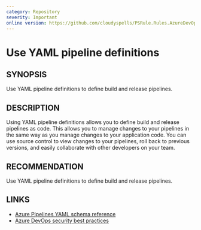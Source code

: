 ```yaml
---
category: Repository
severity: Important
online version: https://github.com/cloudyspells/PSRule.Rules.AzureDevOps/blob/main/src/PSRule.Rules.AzureDevOps/en/Azure.DevOps.Pipelines.Core.UseYamlDefinition.md
---
```


# Use YAML pipeline definitions

## SYNOPSIS

Use YAML pipeline definitions to define build and release pipelines.

## DESCRIPTION

Using YAML pipeline definitions allows you to define build and release pipelines
as code. This allows you to manage changes to your pipelines in the same way as
you manage changes to your application code. You can use source control to view
changes to your pipelines, roll back to previous versions, and easily collaborate
with other developers on your team.

## RECOMMENDATION

Use YAML pipeline definitions to define build and release pipelines.

## LINKS

- [Azure Pipelines YAML schema reference](https://docs.microsoft.com/en-us/azure/devops/pipelines/yaml-schema)
- [Azure DevOps security best practices](https://learn.microsoft.com/en-us/azure/devops/organizations/security/security-best-practices?view=azure-devops#definitions)
